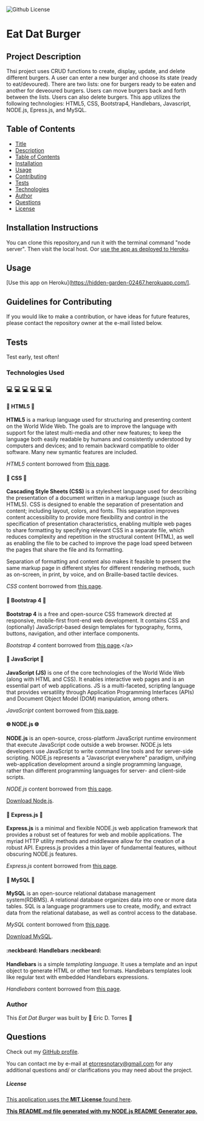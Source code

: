 
![Github License](https://img.shields.io/badge/License-MIT_License-brightgreen)

# Eat Dat Burger

## Project Description

Thsi project uses CRUD functions to create, display, update, and delete different burgers.  A user can enter a new burger and choose its state (ready to eat/devoured).  There are two lists: one for burgers ready to be eaten and another for deveoured burgers.  Users can move burgers back and forth between the lists.  Users can also delete burgers.  This app utilizes the following technologies:  HTML5, CSS, Bootstrap4, Handlebars, Javascript, NODE.js, Epress.js, and MySQL.

## Table of Contents

* [Title](#project-title)
* [Description](#project-description)
* [Table of Contents](#table-of-contents)
* [Installation](#installation-instructions)
* [Usage](#usage)
* [Contributing](#guidelines-for-contributing)
* [Tests](#tests)
* [Technologies](#technologies-used)
* [Author](#author)
* [Questions](#questions)
* [License](#license)

## Installation Instructions

You can clone this repository,and run it with the terminal command "node server".  Then visit the local host.  Oor [use the app as deployed to Heroku](https://hidden-garden-02467.herokuapp.com/).

## Usage 

[Use this app on Heroku](https://hidden-garden-02467.herokuapp.com/].

## Guidelines for Contributing

If you would like to make a contribution, or have ideas for future features, please contact the repository owner at the e-mail listed below.

## Tests

Test early, test often!

### Technologies Used 
### :computer: :computer: :computer: :computer: :computer: :computer: 

#### :memo: HTML5 :memo:

**HTML5** is a markup language used for structuring and presenting content on the World Wide Web.  The goals are to improve the language with support for the latest multi-media and other new features; to keep the language both easily readable by humans and consistently understood by computers and devices; and to remain backward compatible to older software.  Many new symantic features are included.

*HTML5* content borrowed from <a target="_blank" rel="noopener noreferrer">[this page](https://en.wikipedia.org/wiki/HTML5).</a>

#### :art: CSS :art:

**Cascading Style Sheets (CSS)** is a stylesheet language used for describing the presentation of a document written in a markup language (such as HTML5).  CSS is designed to enable the separation of presentation and content; including layout, colors, and fonts.  This separation improves content accessibility to provide more flexibility and control in the specification of presentation characteristics, enabling multiple web pages to share formatting by specifying relevant CSS in a separate file, which reduces complexity and repetition in the structural content (HTML), as well as enabling the file to be cached to improve the page load speed between the pages that share the file and its formatting.

Separation of formatting and content also makes it feasible to present the same markup page in different styles for different rendering methods, such as on-screen, in print, by voice, and on Braille-based tactile devices. 

*CSS* content borrowed from <a target="_blank" rel="noopener noreferrer">[this page](https://en.wikipedia.org/wiki/Cascading_Style_Sheets).</a>

#### :shoe: Bootstrap 4 :shoe:

**Bootstrap 4** is a free and open-source CSS framework directed at responsive, mobile-first front-end web development.  It contains CSS and (optionally) JavaScript-based design templates for typography, forms, buttons, navigation, and other interface components.  

*Bootstrap 4* content borrowed from <a target="_blank" rel="noopener noreferrer">[this page](https://en.wikipedia.org/wiki/Bootstrap_(front-end_framework)).</a>

#### :sparkler: JavaScript :sparkler:

**JavaScript (JS)** is one of the core technologies of the World Wide Web (along with HTML and CSS). It enables interactive web pages and is an essential part of web applications.  JS is a multi-faceted, scripting language that provides versatility through Application Programming Interfaces (APIs) and Document Object Model (DOM) manipulation, among others.

*JavaScript* content borrowed from <a target="_blank" rel="noopener noreferrer">[this page](https://en.wikipedia.org/wiki/JavaScript).</a>

#### :globe_with_meridians: NODE.js :globe_with_meridians:

**NODE.js** is an open-source, cross-platform JavaScript runtime environment that execute JavaScript code outside a web browser.  NODE.js lets developers use JavaScript to write command line tools and for server-side scripting.  NODE.js represents a "Javascript everywhere" paradigm, unifying web-application development around a single programming language, rather than different programming languages for server- and client-side scripts.  

*NODE.js* content borrowed from <a target="_blank" rel="noopener noreferrer">[this page](https://en.wikipedia.org/wiki/Node.js).

[Download Node.js](https://nodejs.org/en/).

#### :satellite: Express.js :satellite:

**Express.js** is a minimal and flexible NODE.js web application framework that provides a robust set of features for web and mobile applications.  The myriad HTTP utility methods and middleware allow for the creation of a robust API.  Express.js provides a thin layer of fundamental features, without obscuring NODE.js features.

*Express.js* content borrowed from <a target="_blank" rel="noopener noreferrer">[this page](https://expressjs.com/).</a>

#### :card_index: MySQL :card_index:

**MySQL** is an open-source relational database management system(RDBMS). A relational database organizes data into one or more data tables.  SQL is a language programmers use to create, modify, and extract data from the relational database, as well as control access to the database.

*MySQL* content borrowed from <a target="_blank" rel="noopener noreferrer">[this page](https://en.wikipedia.org/wiki/MySQL).</a>

[Download MySQL](https://dev.mysql.com/downloads/mysql).

#### :neckbeard: Handlebars :neckbeard:

**Handlebars** is a simple *templating language*.  It uses a template and an input object to generate HTML or other text formats.  Handlebars templates look like regular text with embedded Handlebars expressions.

*Handlebars* content borrowed  from <a target="_blank" rel="noopener noreferrer">[this page](https://handlebarsjs.com/guide/).</a>

### Author 

This *Eat Dat Burger* was built by :green_heart: Eric D. Torres :green_heart:

## Questions

Check out my [GitHub profile](https://github.com/etorres-revature).

You can contact me by e-mail at etorresnotary@gmail.com for any additional questions and/ or clarifications you may need about the project.

##### License

[This application uses the **MIT License** found here](./LICENSE).

**[This README.md file generated with my NODE.js README Generator app.](https://github.com/etorres-revature/NODEjs_README.md_Generator)**
